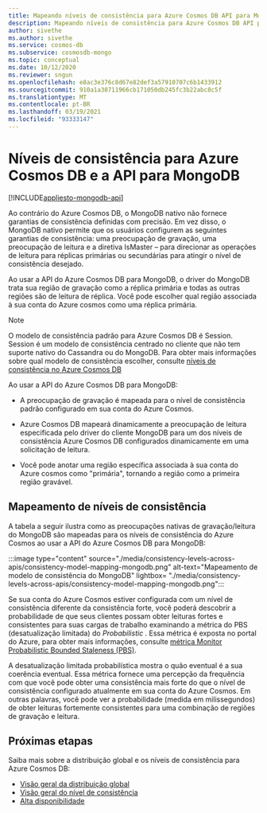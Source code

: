 ```yaml
---
title: Mapeando níveis de consistência para Azure Cosmos DB API para MongoDB
description: Mapeando níveis de consistência para Azure Cosmos DB API para MongoDB.
author: sivethe
ms.author: sivethe
ms.service: cosmos-db
ms.subservice: cosmosdb-mongo
ms.topic: conceptual
ms.date: 10/12/2020
ms.reviewer: sngun
ms.openlocfilehash: e8ac3e376c8d67e82def3a57910707c6b1433912
ms.sourcegitcommit: 910a1a38711966cb171050db245fc3b22abc8c5f
ms.translationtype: MT
ms.contentlocale: pt-BR
ms.lasthandoff: 03/19/2021
ms.locfileid: "93333147"
---
```

# <a name="consistency-levels-for-azure-cosmos-db-and-the-api-for-mongodb"></a>Níveis de consistência para Azure Cosmos DB e a API para MongoDB
[!INCLUDE[appliesto-mongodb-api](includes/appliesto-mongodb-api.md)]

Ao contrário do Azure Cosmos DB, o MongoDB nativo não fornece garantias de consistência definidas com precisão. Em vez disso, o MongoDB nativo permite que os usuários configurem as seguintes garantias de consistência: uma preocupação de gravação, uma preocupação de leitura e a diretiva IsMaster – para direcionar as operações de leitura para réplicas primárias ou secundárias para atingir o nível de consistência desejado.

Ao usar a API do Azure Cosmos DB para MongoDB, o driver do MongoDB trata sua região de gravação como a réplica primária e todas as outras regiões são de leitura de réplica. Você pode escolher qual região associada à sua conta do Azure cosmos como uma réplica primária.

> [!NOTE]
> O modelo de consistência padrão para Azure Cosmos DB é Session. Session é um modelo de consistência centrado no cliente que não tem suporte nativo do Cassandra ou do MongoDB. Para obter mais informações sobre qual modelo de consistência escolher, consulte [níveis de consistência no Azure Cosmos DB](consistency-levels.md)

Ao usar a API do Azure Cosmos DB para MongoDB:

* A preocupação de gravação é mapeada para o nível de consistência padrão configurado em sua conta do Azure Cosmos.

* Azure Cosmos DB mapeará dinamicamente a preocupação de leitura especificada pelo driver do cliente MongoDB para um dos níveis de consistência Azure Cosmos DB configurados dinamicamente em uma solicitação de leitura.  

* Você pode anotar uma região específica associada à sua conta do Azure cosmos como "primária", tornando a região como a primeira região gravável. 

## <a name="mapping-consistency-levels"></a>Mapeamento de níveis de consistência

A tabela a seguir ilustra como as preocupações nativas de gravação/leitura do MongoDB são mapeadas para os níveis de consistência do Azure Cosmos ao usar a API do Azure Cosmos DB para MongoDB:

:::image type="content" source="./media/consistency-levels-across-apis/consistency-model-mapping-mongodb.png" alt-text="Mapeamento de modelo de consistência do MongoDB" lightbox= "./media/consistency-levels-across-apis/consistency-model-mapping-mongodb.png":::

Se sua conta do Azure Cosmos estiver configurada com um nível de consistência diferente da consistência forte, você poderá descobrir a probabilidade de que seus clientes possam obter leituras fortes e consistentes para suas cargas de trabalho examinando a métrica do PBS (desatualização limitada) do *Probabilistic* . Essa métrica é exposta no portal do Azure, para obter mais informações, consulte [métrica Monitor Probabilistic Bounded Staleness (PBS)](how-to-manage-consistency.md#monitor-probabilistically-bounded-staleness-pbs-metric).

A desatualização limitada probabilística mostra o quão eventual é a sua coerência eventual. Essa métrica fornece uma percepção da frequência com que você pode obter uma consistência mais forte do que o nível de consistência configurado atualmente em sua conta do Azure Cosmos. Em outras palavras, você pode ver a probabilidade (medida em milissegundos) de obter leituras fortemente consistentes para uma combinação de regiões de gravação e leitura.

## <a name="next-steps"></a>Próximas etapas

Saiba mais sobre a distribuição global e os níveis de consistência para Azure Cosmos DB:

* [Visão geral da distribuição global](distribute-data-globally.md)
* [Visão geral do nível de consistência](consistency-levels.md)
* [Alta disponibilidade](high-availability.md)
